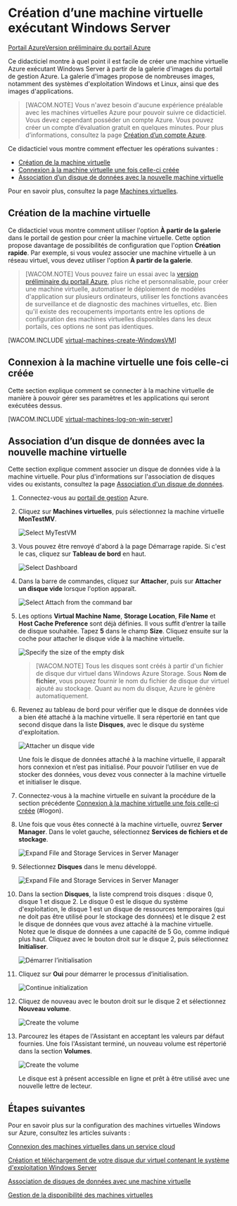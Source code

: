 <properties linkid="manage-windows-tutorial-virtual-machine-gallery" urlDisplayName="Create a virtual machine" pageTitle="Create a virtual machine running Windows Server in Azure" metaKeywords="Azure capture image vm, capturing vm" description="Learn how to capture an image of an Azure virtual machine (VM) running Windows Server. " metaCanonical="" services="virtual-machines" documentationCenter="" title="" authors="kathydav" solutions="" manager="dongill" editor="tysonn" />

<tags ms.service="virtual-machines" ms.workload="infrastructure-services" ms.tgt_pltfrm="vm-windows" ms.devlang="na" ms.topic="article" ms.date="01/01/1900" ms.author="kathydav"></tags>

# Création d’une machine virtuelle exécutant Windows Server

<div class="dev-center-tutorial-selector sublanding"><a href="/en-us/documentation/articles/virtual-machines-windows-tutorial/" title="Portail Azure" class="current">Portail Azure</a><a href="/en-us/documentation/articles/virtual-machines-windows-tutorial-azure-preview/" title="Version pr&eacute;liminaire du portail Azure">Version pr&eacute;liminaire du portail Azure</a></div>

Ce didacticiel montre à quel point il est facile de créer une machine virtuelle Azure exécutant Windows Server à partir de la galerie d'images du portail de gestion Azure. La galerie d'images propose de nombreuses images, notamment des systèmes d'exploitation Windows et Linux, ainsi que des images d'applications.

> [WACOM.NOTE] Vous n'avez besoin d'aucune expérience préalable avec les machines virtuelles Azure pour pouvoir suivre ce didacticiel. Vous devez cependant posséder un compte Azure. Vous pouvez créer un compte d’évaluation gratuit en quelques minutes. Pour plus d’informations, consultez la page [Création d’un compte Azure][].

Ce didacticiel vous montre comment effectuer les opérations suivantes :

-   [Création de la machine virtuelle][]
-   [Connexion à la machine virtuelle une fois celle-ci créée][]
-   [Association d’un disque de données avec la nouvelle machine virtuelle][]

Pour en savoir plus, consultez la page [Machines virtuelles][].

## <a id="createvirtualmachine"> </a> Création de la machine virtuelle

Ce didacticiel vous montre comment utiliser l'option **À partir de la galerie** dans le portail de gestion pour créer la machine virtuelle. Cette option propose davantage de possibilités de configuration que l'option **Création rapide**. Par exemple, si vous voulez associer une machine virtuelle à un réseau virtuel, vous devez utiliser l'option **À partir de la galerie**.

> [WACOM.NOTE] Vous pouvez faire un essai avec la [version préliminaire du portail Azure][], plus riche et personnalisable, pour créer une machine virtuelle, automatiser le déploiement de modèles d'application sur plusieurs ordinateurs, utiliser les fonctions avancées de surveillance et de diagnostic des machines virtuelles, etc. Bien qu'il existe des recoupements importants entre les options de configuration des machines virtuelles disponibles dans les deux portails, ces options ne sont pas identiques.

[WACOM.INCLUDE [virtual-machines-create-WindowsVM][]]

## <a id="logon"> </a> Connexion à la machine virtuelle une fois celle-ci créée

Cette section explique comment se connecter à la machine virtuelle de manière à pouvoir gérer ses paramètres et les applications qui seront exécutées dessus.

[WACOM.INCLUDE [virtual-machines-log-on-win-server][]]

## <a id="attachdisk"></a> Association d’un disque de données avec la nouvelle machine virtuelle

Cette section explique comment associer un disque de données vide à la machine virtuelle. Pour plus d'informations sur l'association de disques vides ou existants, consultez la page [Association d'un disque de données][].

1.  Connectez-vous au [portail de gestion][] Azure.

2.  Cliquez sur **Machines virtuelles**, puis sélectionnez la machine virtuelle **MonTestMV**.

    ![Select MyTestVM][]

3.  Vous pouvez être renvoyé d'abord à la page Démarrage rapide. Si c'est le cas, cliquez sur **Tableau de bord** en haut.

    ![Select Dashboard][]

4.  Dans la barre de commandes, cliquez sur **Attacher**, puis sur **Attacher un disque vide** lorsque l'option apparaît.

    ![Select Attach from the command bar][]

5.  Les options **Virtual Machine Name**, **Storage Location**, **File Name** et **Host Cache Preference** sont déjà définies. Il vous suffit d’entrer la taille de disque souhaitée. Tapez **5** dans le champ **Size**. Cliquez ensuite sur la coche pour attacher le disque vide à la machine virtuelle.

    ![Specify the size of the empty disk][]

    > [WACOM.NOTE] Tous les disques sont créés à partir d'un fichier de disque dur virtuel dans Windows Azure Storage. Sous **Nom de fichier**, vous pouvez fournir le nom du fichier de disque dur virtuel ajouté au stockage. Quant au nom du disque, Azure le génère automatiquement.

6.  Revenez au tableau de bord pour vérifier que le disque de données vide a bien été attaché à la machine virtuelle. Il sera répertorié en tant que second disque dans la liste **Disques**, avec le disque du système d'exploitation.

    ![Attacher un disque vide][]

    Une fois le disque de données attaché à la machine virtuelle, il apparaît hors connexion et n’est pas initialisé. Pour pouvoir l’utiliser en vue de stocker des données, vous devez vous connecter à la machine virtuelle et initialiser le disque.

7.  Connectez-vous à la machine virtuelle en suivant la procédure de la section précédente [Connexion à la machine virtuelle une fois celle-ci créée] (#logon).

8.  Une fois que vous êtes connecté à la machine virtuelle, ouvrez **Server Manager**. Dans le volet gauche, sélectionnez **Services de fichiers et de stockage**.

    ![Expand File and Storage Services in Server Manager][]

9.  Sélectionnez **Disques** dans le menu développé.

    ![Expand File and Storage Services in Server Manager][1]

10. Dans la section **Disques**, la liste comprend trois disques : disque 0, disque 1 et disque 2. Le disque 0 est le disque du système d'exploitation, le disque 1 est un disque de ressources temporaires (qui ne doit pas être utilisé pour le stockage des données) et le disque 2 est le disque de données que vous avez attaché à la machine virtuelle. Notez que le disque de données a une capacité de 5 Go, comme indiqué plus haut. Cliquez avec le bouton droit sur le disque 2, puis sélectionnez **Initialiser**.

    ![Démarrer l’initialisation][]

11. Cliquez sur **Oui** pour démarrer le processus d’initialisation.

    ![Continue initialization][]

12. Cliquez de nouveau avec le bouton droit sur le disque 2 et sélectionnez **Nouveau volume**.

    ![Create the volume][]

13. Parcourez les étapes de l'Assistant en acceptant les valeurs par défaut fournies. Une fois l'Assistant terminé, un nouveau volume est répertorié dans la section **Volumes**.

    ![Create the volume][2]

    Le disque est à présent accessible en ligne et prêt à être utilisé avec une nouvelle lettre de lecteur.

## Étapes suivantes

Pour en savoir plus sur la configuration des machines virtuelles Windows sur Azure, consultez les articles suivants :

[Connexion des machines virtuelles dans un service cloud][]

[Création et téléchargement de votre disque dur virtuel contenant le système d'exploitation Windows Server][]

[Association de disques de données avec une machine virtuelle][Association d'un disque de données]

[Gestion de la disponibilité des machines virtuelles][]

  [Portail Azure]: /en-us/documentation/articles/virtual-machines-windows-tutorial/ "Portail Azure"
  [Version préliminaire du portail Azure]: /en-us/documentation/articles/virtual-machines-windows-tutorial-azure-preview/ "Version préliminaire du portail Azure"
  [Création d’un compte Azure]: http://www.windowsazure.com/en-us/develop/php/tutorials/create-a-windows-azure-account/
  [Création de la machine virtuelle]: #createvirtualmachine
  [Connexion à la machine virtuelle une fois celle-ci créée]: #logon
  [Association d’un disque de données avec la nouvelle machine virtuelle]: #attachdisk
  [Machines virtuelles]: http://go.microsoft.com/fwlink/p/?LinkID=271224
  [version préliminaire du portail Azure]: https://portal.azure.com
  [virtual-machines-create-WindowsVM]: ../includes/virtual-machines-create-WindowsVM.md
  [virtual-machines-log-on-win-server]: ../includes/virtual-machines-log-on-win-server.md
  [Association d'un disque de données]: http://www.windowsazure.com/en-us/documentation/articles/storage-windows-attach-disk/
  [portail de gestion]: http://manage.windowsazure.com
  [Select MyTestVM]: ./media/virtual-machines-windows-tutorial/selectvm.png
  [Select Dashboard]: ./media/virtual-machines-windows-tutorial/dashboard.png
  [Select Attach from the command bar]: ./media/virtual-machines-windows-tutorial/commandbarattach.png
  [Specify the size of the empty disk]: ./media/virtual-machines-windows-tutorial/emptydisksize.png
  [Attacher un disque vide]: ./media/virtual-machines-windows-tutorial/disklistwithdatadisk.png
  [Expand File and Storage Services in Server Manager]: ./media/virtual-machines-windows-tutorial/fileandstorageservices.png
  [1]: ./media/virtual-machines-windows-tutorial/selectdisks.png
  [Démarrer l’initialisation]: ./media/virtual-machines-windows-tutorial/initializedisk.png
  [Continue initialization]: ./media/virtual-machines-windows-tutorial/yesinitialize.png
  [Create the volume]: ./media/virtual-machines-windows-tutorial/initializediskvolume.png
  [2]: ./media/virtual-machines-windows-tutorial/newvolumecreated.png
  [Connexion des machines virtuelles dans un service cloud]: http://www.windowsazure.com/en-us/documentation/articles/cloud-services-connect-virtual-machine/
  [Création et téléchargement de votre disque dur virtuel contenant le système d'exploitation Windows Server]: http://www.windowsazure.com/en-us/documentation/articles/virtual-machines-create-upload-vhd-windows-server/
  [Gestion de la disponibilité des machines virtuelles]: http://www.windowsazure.com/en-us/documentation/articles/manage-availability-virtual-machines/
